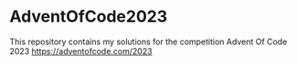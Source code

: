 # AdventOfCode2023
This repository contains my solutions for the competition Advent Of Code 2023 https://adventofcode.com/2023
